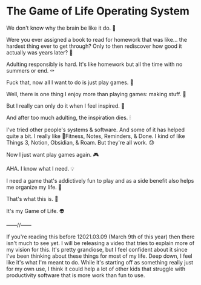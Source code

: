 # The Game of Life Operating System

We don't know why the brain be like it do. 🧠

Were you ever assigned a book to read for homework that was like... the hardest thing ever to get through? Only to then rediscover how good it actually was years later? 🤯

Adulting responsibly is hard. It's like homework but all the time with no summers or end. ⚰️

Fuck that, now all I want to do is just play games. 👾

Well, there is one thing I enjoy more than playing games: making stuff. 🦾

But I really can only do it when I feel inspired. 🌅

And after too much adulting, the inspiration dies. 🕯

I've tried other people's systems & software. And some of it has helped quite a bit. I really like Fitness, Notes, Reminders, & Done. I kind of like Things 3, Notion, Obsidian, & Roam. But they're all work. 😓

Now I just want play games again. 🎮

AHA. I know what I need. 💡

I need a game that's addictively fun to play and as a side benefit also helps me organize my life. 🥳

That's what this is. 🤖

It's my Game of Life. 👽

——//——

If you're reading this before 12021.03.09 (March 9th of this year) then there isn't much to see yet. I will be releasing a video that tries to explain more of my vision for this. It's pretty grandiose, but I feel confident about it since I've been thinking about these things for most of my life. Deep down, I feel like it's what I'm meant to do. While it's starting off as something really just for my own use, I think it could help a lot of other kids that struggle with productivity software that is more work than fun to use.
